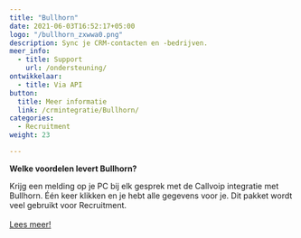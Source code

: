 ```yaml
---
title: "Bullhorn"
date: 2021-06-03T16:52:17+05:00
logo: "/bullhorn_zxwwa0.png"
description: Sync je CRM-contacten en -bedrijven.
meer_info:
  - title: Support
    url: /ondersteuning/
ontwikkelaar:
  - title: Via API
button:
  title: Meer informatie
  link: /crmintegratie/Bullhorn/
categories:
  - Recruitment
weight: 23

---
```


**Welke voordelen levert Bullhorn?**

Krijg een melding op je PC bij elk gesprek met de Callvoip integratie met Bullhorn. Één keer klikken en je hebt alle gegevens voor je. Dit pakket wordt veel gebruikt voor Recruitment.<br><br><a href="/crmintegratie/Bullhorn/" class="button">Lees meer!</a>

